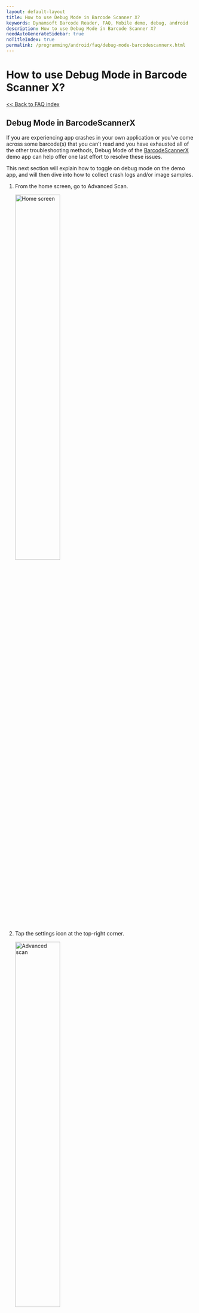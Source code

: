 ```yaml
---
layout: default-layout
title: How to use Debug Mode in Barcode Scanner X?
keywords: Dynamsoft Barcode Reader, FAQ, Mobile demo, debug, android
description: How to use Debug Mode in Barcode Scanner X?
needAutoGenerateSidebar: true
noTitleIndex: true
permalink: /programming/android/faq/debug-mode-barcodescannerx.html
---
```


# How to use Debug Mode in Barcode Scanner X?

[<< Back to FAQ index](index.md)


## Debug Mode in BarcodeScannerX

If you are experiencing app crashes in your own application or you’ve come across some barcode(s) that you can’t read and you have exhausted all of the other troubleshooting methods, Debug Mode of the [BarcodeScannerX](https://www.dynamsoft.com/barcode-reader/sdk-mobile/#appDemo) demo app can help offer one last effort to resolve these issues.

This next section will explain how to toggle on debug mode on the demo app, and will then dive into how to collect crash logs and/or image samples.

1. From the home screen, go to Advanced Scan.

    <img src="../../assets/home_screen.jpg" alt="Home screen"  width="50%" height="50%">

2. Tap the settings icon at the top-right corner.

    <img src="../../assets/advanced_scan.jpg" alt="Advanced scan"  width="50%" height="50%">

3. Tap Debug Mode to see the drop-down list.

    <img src="../../assets/debug_mode.jpg" alt="Debug mode"  width="50%" height="50%">

## Debug Mode - Crash Logger

If you are encountering an app crash caused by Dynamsoft Barcode Reader or Dynamsoft Camera Enhancer SDK, you need to use the Crash Logger.

1. Toggle on Crash Logger

    <img src="../../assets/crash_toggle_on.jpg" alt="Crash toggle on"  width="50%" height="50%">

2. After Crash Logger is toggled on, please go ahead and scan codes until you reproduce the crash issue.

3. After the app crashes, re-open BarcodeScannerX app and go to Advanced Scan -> settings. Tap the "Share" button to share the log files with the [Dynamsoft support team](https://www.dynamsoft.com/company/contact/?ver=latest).

    <img src="../../assets/crash_share.jpg" alt="Crash share"  width="50%" height="50%">

## Debug Mode - Image Cropper

If you are having trouble reading barcodes, you should use the Image Cropper to capture some sample image(s) or frame(s) and send them to the Dynamsoft Support Team:

1. Toggle on Image Cropper

    <img src="../../assets/image_cropper_toggle.jpg" alt="Image crop toggle on"  width="50%" height="50%">

2. After Image Cropper is toggled on, an image crop icon will show up at the bottom left of Advanced Scan

    <img src="../../assets/crop.jpg" alt="crop"  width="50%" height="50%">

3. Tap the image crop icon to crop and share the original frames with the [Dynamsoft support team](https://www.dynamsoft.com/company/contact/?ver=latest). Our support team will investigate the video frames and get back to you with a solution as soon as possible.
